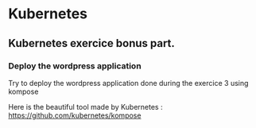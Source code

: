 # Kubernetes
## Kubernetes exercice bonus part.

### Deploy the wordpress application

Try to deploy the wordpress application done during the exercice 3 using kompose

Here is the beautiful tool made by Kubernetes : https://github.com/kubernetes/kompose 